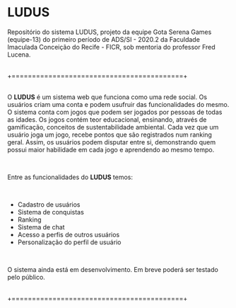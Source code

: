 # LUDUS
<p>Repositório do sistema LUDUS, projeto da equipe Gota Serena Games (equipe-13) do primeiro período de ADS/SI - 2020.2 da Faculdade Imaculada Conceição do Recife - FICR, sob mentoria do professor Fred Lucena.</p>
<br>
+==========================================+
<br><br>
<p>O <b>LUDUS</b> é um sistema web que funciona como uma rede social. Os usuários criam uma conta e podem usufruir das funcionalidades do mesmo. O sistema conta com jogos que podem ser jogados por pessoas de todas as idades. Os jogos contém teor educacional, ensinando, através de gamificação, conceitos de sustentabilidade ambiental. Cada vez que um usuário joga um jogo, recebe pontos que são registrados num ranking geral. Assim, os usuários podem disputar entre si, demonstrando quem possui maior habilidade em cada jogo e aprendendo ao mesmo tempo.<p>
<br>
<p>Entre as funcionalidades do <b>LUDUS</b> temos:</p>
<br>
  <ul>
    <li>Cadastro de usuários</li>
    <li>Sistema de conquistas</li>
    <li>Ranking</li>
    <li>Sistema de chat</li>
    <li>Acesso a perfis de outros usuários</li>
    <li>Personalização do perfil de usuário</li>
  </ul>
<br>
<p>O sistema ainda está em desenvolvimento. Em breve poderá ser testado pelo público.</p>
<br>
+==========================================+
